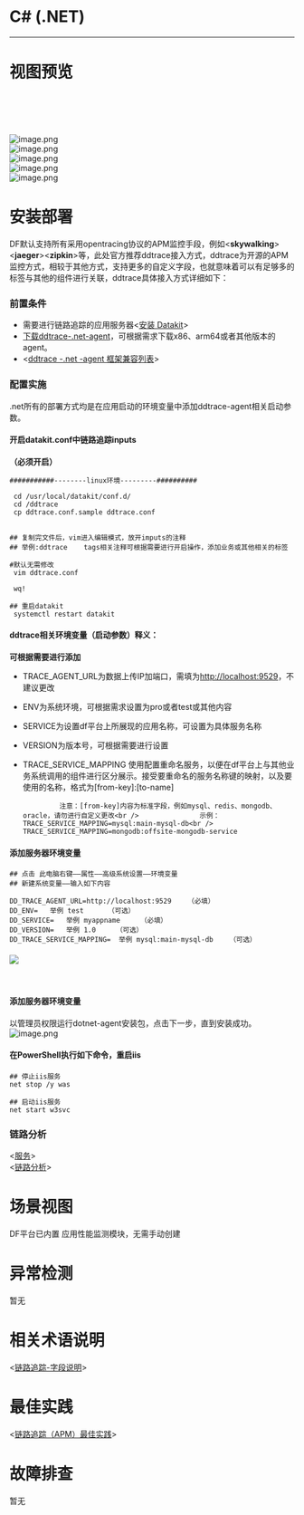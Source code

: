 # C\# (.NET)
---

# 视图预览

# <br />
![image.png](imgs/input-csharp-01.png)<br />
![image.png](imgs/input-csharp-02.png)<br />
![image.png](imgs/input-csharp-03.png)<br />
![image.png](imgs/input-csharp-04.png)<br />
![image.png](imgs/input-csharp-05.png)

# 安装部署<ddtrace>

DF默认支持所有采用opentracing协议的APM监控手段，例如<**skywalking**><**jaeger**><**zipkin**>等，此处官方推荐ddtrace接入方式，ddtrace为开源的APM监控方式，相较于其他方式，支持更多的自定义字段，也就意味着可以有足够多的标签与其他的组件进行关联，ddtrace具体接入方式详细如下：


### 前置条件

- 需要进行链路追踪的应用服务器<[安装 Datakit](https://www.yuque.com/dataflux/datakit/datakit-install)>
- [下载ddtrace-.net-agent](https://github.com/DataDog/dd-trace-dotnet/releases)，可根据需求下载x86、arm64或者其他版本的agent。
- <[ddtrace -.net -agent 框架兼容列表](https://docs.datadoghq.com/tracing/setup_overview/compatibility_requirements/dotnet-framework)>


### 配置实施
.net所有的部署方式均是在应用启动的环境变量中添加ddtrace-agent相关启动参数。


#### 开启datakit.conf中链路追踪inputs
**（必须开启）**
```
###########--------linux环境---------##########

 cd /usr/local/datakit/conf.d/
 cd /ddtrace
 cp ddtrace.conf.sample ddtrace.conf


## 复制完文件后，vim进入编辑模式，放开imputs的注释
## 举例:ddtrace    tags相关注释可根据需要进行开启操作，添加业务或其他相关的标签

#默认无需修改
 vim ddtrace.conf

 wq!

## 重启datakit 
 systemctl restart datakit

```

#### 

#### ddtrace相关环境变量（启动参数）释义：
**可根据需要进行添加**

- TRACE_AGENT_URL为数据上传IP加端口，需填为[http://localhost:9529](http://localhost:9529)，不建议更改
- ENV为系统环境，可根据需求设置为pro或者test或其他内容
- SERVICE为设置df平台上所展现的应用名称，可设置为具体服务名称
- VERSION为版本号，可根据需要进行设置
- TRACE_SERVICE_MAPPING 使用配置重命名服务，以便在df平台上与其他业务系统调用的组件进行区分展示。接受要重命名的服务名称键的映射，以及要使用的名称，格式为[from-key]:[to-name]

               注意：[from-key]内容为标准字段，例如mysql、redis、mongodb、oracle，请勿进行自定义更改<br />               示例：TRACE_SERVICE_MAPPING=mysql:main-mysql-db<br />               TRACE_SERVICE_MAPPING=mongodb:offsite-mongodb-service


#### 添加服务器环境变量
```
## 点击 此电脑右键——属性——高级系统设置——环境变量
## 新建系统变量——输入如下内容

DD_TRACE_AGENT_URL=http://localhost:9529    （必填）
DD_ENV=   举例 test      （可选）
DD_SERVICE=   举例 myappname     （必填）
DD_VERSION=   举例 1.0     （可选）
DD_TRACE_SERVICE_MAPPING=  举例 mysql:main-mysql-db    （可选）
```

#### ![](imgs/input-csharp-06.png)
<br />

#### 添加服务器环境变量
以管理员权限运行dotnet-agent安装包，点击下一步，直到安装成功。<br />![image.png](imgs/input-csharp-07.png)

#### 在PowerShell执行如下命令，重启iis
```
## 停止iis服务
net stop /y was

## 启动iis服务
net start w3svc
```

### 链路分析
<[服务](https://www.yuque.com/dataflux/doc/te4k3x)><br /><[链路分析](https://www.yuque.com/dataflux/doc/qp1efz)>

# 场景视图
DF平台已内置 应用性能监测模块，无需手动创建

# 异常检测
暂无

# 相关术语说明
<[链路追踪-字段说明](https://www.yuque.com/dataflux/doc/vc48iq#1d644644)>

# 最佳实践
<[链路追踪（APM）最佳实践](https://www.yuque.com/dataflux/bp/apm)>

# 故障排查
暂无
